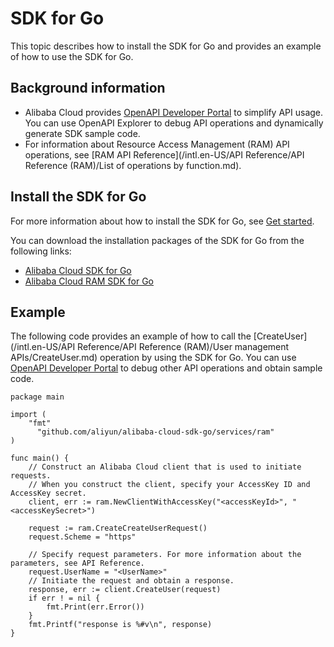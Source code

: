 # SDK for Go

This topic describes how to install the SDK for Go and provides an example of how to use the SDK for Go.

## Background information

-   Alibaba Cloud provides [OpenAPI Developer Portal](https://next.api.aliyun.com/api/Ram) to simplify API usage. You can use OpenAPI Explorer to debug API operations and dynamically generate SDK sample code.
-   For information about Resource Access Management \(RAM\) API operations, see [RAM API Reference](/intl.en-US/API Reference/API Reference (RAM)/List of operations by function.md).

## Install the SDK for Go

For more information about how to install the SDK for Go, see [Get started]().

You can download the installation packages of the SDK for Go from the following links:

-   [Alibaba Cloud SDK for Go](https://github.com/aliyun/alibaba-cloud-sdk-go)
-   [Alibaba Cloud RAM SDK for Go](https://github.com/aliyun/alibaba-cloud-sdk-go/tree/master/services/ram)

## Example

The following code provides an example of how to call the [CreateUser](/intl.en-US/API Reference/API Reference (RAM)/User management APIs/CreateUser.md) operation by using the SDK for Go. You can use [OpenAPI Developer Portal](https://next.api.aliyun.com/api/Ram) to debug other API operations and obtain sample code.

```
package main

import (
    "fmt"
      "github.com/aliyun/alibaba-cloud-sdk-go/services/ram"
)

func main() {
    // Construct an Alibaba Cloud client that is used to initiate requests.
    // When you construct the client, specify your AccessKey ID and AccessKey secret.
    client, err := ram.NewClientWithAccessKey("<accessKeyId>", "<accessKeySecret>")

    request := ram.CreateCreateUserRequest()
    request.Scheme = "https"
    
    // Specify request parameters. For more information about the parameters, see API Reference.
    request.UserName = "<UserName>"
    // Initiate the request and obtain a response.
    response, err := client.CreateUser(request)
    if err ! = nil {
        fmt.Print(err.Error())
    }
    fmt.Printf("response is %#v\n", response)
}
```

